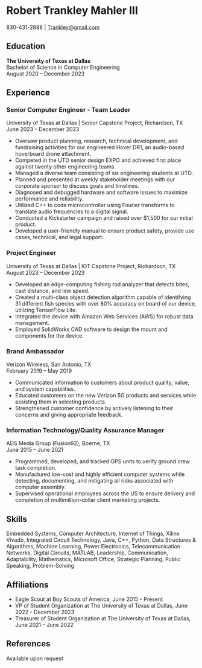 <h1>Robert Trankley Mahler III</h1>

<p>830-431-2888 | <a href="mailto:trankley@gmail.com">Trankley@gmail.com</a></p>
<h2>Education</h2>
<p><strong>The University of Texas at Dallas</strong><br>
Bachelor of Science in Computer Engineering<br>
August 2020 – December 2023</p>

<h2>Experience</h2>

<h3>Senior Computer Engineer - Team Leader</h3>
<p>University of Texas at Dallas | Senior Capstone Project, Richardson, TX<br>
June 2023 – December 2023</p>
<ul>
  <li>Oversaw product planning, research, technical development, and fundraising activities for our engineered Hover DR1, an audio-based hoverboard drone attachment.</li>
  <li>Competed in the UTD senior design EXPO and achieved first place against twenty other engineering teams.</li>
  <li>Managed a diverse team consisting of six engineering students at UTD.</li>
  <li>Planned and presented at weekly stakeholder meetings with our corporate sponsor to discuss goals and timelines.</li>
  <li>Diagnosed and debugged hardware and software issues to maximize performance and reliability.</li>
  <li>Utilized C++ to code microcontroller using Fourier transforms to translate audio frequencies to a digital signal.</li>
  <li>Conducted a Kickstarter campaign and raised over $1,500 for our initial product.</li>
  <li>Developed a user-friendly manual to ensure product safety, provide use cases, technical, and legal support.</li>
</ul>

<h3>Project Engineer</h3>
<p>University of Texas at Dallas | IOT Capstone Project, Richardson, TX<br>
August 2023 – December 2023</p>
<ul>
  <li>Developed an edge-computing fishing rod analyzer that detects bites, cast distance, and line speed.</li>
  <li>Created a multi-class object detection algorithm capable of identifying 31 different fish species with over 80% accuracy on board of our device, utilizing TensorFlow Lite.</li>
  <li>Integrated the device with Amazon Web Services (AWS) for robust data management.</li>
  <li>Employed SolidWorks CAD software to design the mount and components for the device.</li>
</ul>

<h3>Brand Ambassador</h3>
<p>Verizon Wireless, San Antonio, TX<br>
February 2019 – May 2019</p>
<ul>
  <li>Communicated information to customers about product quality, value, and system capabilities.</li>
  <li>Educated customers on the new Verizon 5G products and services while assisting them in selecting products.</li>
  <li>Strengthened customer confidence by actively listening to their concerns and giving appropriate feedback.</li>
</ul>

<h3>Information Technology/Quality Assurance Manager</h3>
<p>ADS Media Group (Fusion92), Boerne, TX<br>
June 2015 – June 2021</p>
<ul>
  <li>Programmed, developed, and tracked GPS units to verify ground crew task completion.</li>
  <li>Manufactured low-cost and highly efficient computer systems while detecting, documenting, and mitigating all risks associated with computer assembly.</li>
  <li>Supervised operational employees across the US to ensure delivery and completion of multimillion-dollar client marketing projects.</li>
</ul>

<h2>Skills</h2>
<p>Embedded Systems, Computer Architecture, Internet of Things, Xilinx Vivado, Integrated Circuit Technology, Java, C++, Python, Data Structures & Algorithms, Machine Learning, Power Electronics, Telecommunication Networks, Digital Circuits, MATLAB, Leadership, Communication, Adaptability, Mathematics, Microsoft Office, Strategic Planning, Public Speaking, Problem-Solving</p>

<h2>Affiliations</h2>
<ul>
  <li>Eagle Scout at Boy Scouts of America, June 2015 – Present</li>
  <li>VP of Student Organization at The University of Texas at Dallas, June 2022 – December 2023</li>
  <li>Treasurer of Student Organization at The University of Texas at Dallas, June 2021 – June 2022</li>
</ul>

<h2>References</h2>
<p>Available upon request</p>

